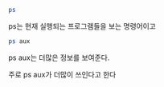 ```Bash
ps
```

ps는 현재 실행되는 프로그램들을 보는 명령어이고

```Bash
ps aux
```

ps aux는 더많은 정보를 보여준다.

주로 ps aux가 더많이 쓰인다고 한다